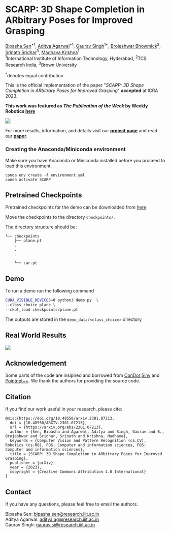 # SCARP: 3D Shape Completion in ARbitrary Poses for Improved Grasping

[Bipasha Sen](https://bipashasen.github.io/)<sup>\*1</sup>,
[Aditya Agarwal](http://skymanaditya1.github.io/)<sup>\*1</sup>,
[Gaurav Singh](https://www.linkedin.com/in/gaurav-singh-448363207/)<sup>1*</sup>,
[Brojeshwar Bhowmick](https://scholar.google.co.in/citations?user=Eqf8NrEAAAAJ&hl=en)<sup>2</sup>,
[Srinath Sridhar](https://cs.brown.edu/people/ssrinath/)<sup>3</sup>,
[Madhava Krishna](https://www.iiit.ac.in/people/faculty/mkrishna/)<sup>1</sup><br>
<sup>1</sup>International Institute of Information Technology, Hyderabad, <sup>2</sup>TCS Research India, <sup>3</sup>Brown University

<sup>\*</sup>denotes equal contribution

This is the official implementation of the paper "*SCARP: 3D Shape Completion in ARbitrary Poses for Improved Grasping*" **accepted** at ICRA 2023.

**This work was featured as *The Publication of the Week* by Weekly Robotics [**here**](https://www.weeklyrobotics.com/)**

<img src="./results/result1.gif">
<!-- <img src="./results/result2.gif"> -->

For more results, information, and details visit our [**project page**](https://bipashasen.github.io/scarp) and read our [**paper**](https://arxiv.org/abs/2301.07213).


### Creating the Anaconda/Miniconda environment
Make sure you have Anaconda or Miniconda installed before you proceed to load this environment.
```
conda env create -f environment.yml
conda activate SCARP
```
## Pretrained Checkpoints
Pretrained checkpoints for the demo can be downloaded from [here](https://drive.google.com/drive/folders/137CSxW1AORyo2zG6BRFpd-UpJPLE86r2)

Move the checkpoints to the directory `checkpoints/`.

The directory structure should be:
```
└── checkpoints
    ├── plane.pt
    .
    .
    .

    └── car.pt
```

## Demo

To run a demo run the following command

```bash
CUDA_VISIBLE_DEVICES=0 python3 demo.py  \
--class_choice plane \
--ckpt_load checkpoints/plane.pt
```
The outputs are stored in the `demo_data/<class_choice>` directory

## Real World Results
<img src='./results/real1.gif'>
<!-- <img src='./results/real2.gif'> -->

## Acknowledgement

Some parts of the code are insipired and borrowed from [ConDor](https://github.com/brown-ivl/ConDor),[Sinv](https://github.com/junzhezhang/shape-inversion) and [Pointnet++](https://github.com/yanx27/Pointnet_Pointnet2_pytorch). We thank the authors for providing the source code.


## Citation
If you find our work useful in your research, please cite:
```
@misc{https://doi.org/10.48550/arxiv.2301.07213,
  doi = {10.48550/ARXIV.2301.07213},  
  url = {https://arxiv.org/abs/2301.07213},
  author = {Sen, Bipasha and Agarwal, Aditya and Singh, Gaurav and B., Brojeshwar and Sridhar, Srinath and Krishna, Madhava},
  keywords = {Computer Vision and Pattern Recognition (cs.CV), Robotics (cs.RO), FOS: Computer and information sciences, FOS: Computer and information sciences},
  title = {SCARP: 3D Shape Completion in ARbitrary Poses for Improved Grasping},
  publisher = {arXiv},
  year = {2023},
  copyright = {Creative Commons Attribution 4.0 International}
}
```

## Contact
If you have any questions, please feel free to email the authors.

Bipasha Sen: bipasha.sen@research.iiit.ac.in <br>
Aditya Agarwal: aditya.ag@research.iiit.ac.in <br>
Gaurav Singh: gaurav.si@research.iiit.ac.in <br>